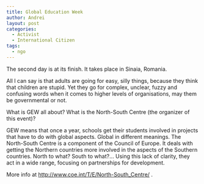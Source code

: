 ```yaml
---
title: Global Education Week
author: Andrei
layout: post
categories:
  - Activist
  - International Citizen
tags:
  - ngo
---
```

The second day is at its finish. It takes place in Sinaia, Romania.

All I can say is that adults are going for easy, silly things, because they think that children are stupid. Yet they go for complex, unclear, fuzzy and confusing words when it comes to higher levels of organisations, may them be governmental or not.

What is GEW all about? What is the North-South Centre (the organizer of this event)?

GEW means that once a year, schools get their students involved in projects that have to do with global aspects. Global in different meanings. The North-South Centre is a component of the Council of Europe. It deals with getting the Northern countries more involved in the aspects of the Southern countries. North to what? South to what?… Using this lack of clarity, they act in a wide range, focusing on partnerships for development.

More info at <http://www.coe.int/T/E/North-South_Centre/> .
